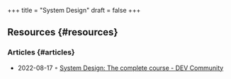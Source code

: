 +++
title = "System Design"
draft = false
+++

## Resources {#resources}


### Articles {#articles}

-   2022-08-17 ◦ [System Design: The complete course - DEV Community](https://dev.to/karanpratapsingh/system-design-the-complete-course-10fo)